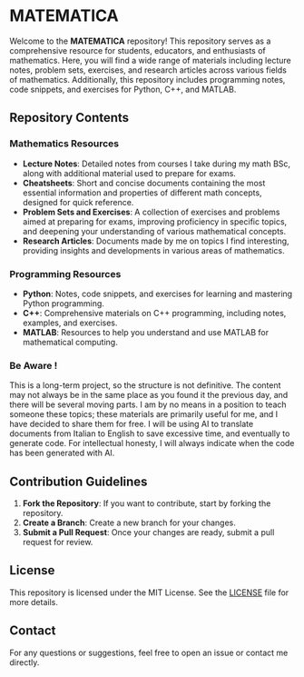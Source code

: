 # MATEMATICA

Welcome to the **MATEMATICA** repository! This repository serves as a comprehensive resource for students, educators, and enthusiasts of mathematics. Here, you will find a wide range of materials including lecture notes, problem sets, exercises, and research articles across various fields of mathematics. Additionally, this repository includes programming notes, code snippets, and exercises for Python, C++, and MATLAB.

## Repository Contents

### Mathematics Resources
- **Lecture Notes**: Detailed notes from courses I take during my math BSc, along with additional material used to prepare for exams.
- **Cheatsheets**: Short and concise documents containing the most essential information and properties of different math concepts, designed for quick reference.
- **Problem Sets and Exercises**: A collection of exercises and problems aimed at preparing for exams, improving proficiency in specific topics, and deepening your understanding of various mathematical concepts.
- **Research Articles**: Documents made by me on topics I find interesting, providing insights and developments in various areas of mathematics.

### Programming Resources
- **Python**: Notes, code snippets, and exercises for learning and mastering Python programming.
- **C++**: Comprehensive materials on C++ programming, including notes, examples, and exercises.
- **MATLAB**: Resources to help you understand and use MATLAB for mathematical computing.

### Be Aware !

This is a long-term project, so the structure is not definitive. The content may not always be in the same place as you found it the previous day, and there will be several moving parts. I am by no means in a position to teach someone these topics; these materials are primarily useful for me, and I have decided to share them for free. I will be using AI to translate documents from Italian to English to save excessive time, and eventually to generate code. For intellectual honesty, I will always indicate when the code has been generated with AI.


## Contribution Guidelines

1. **Fork the Repository**: If you want to contribute, start by forking the repository.
2. **Create a Branch**: Create a new branch for your changes.
3. **Submit a Pull Request**: Once your changes are ready, submit a pull request for review.

## License

This repository is licensed under the MIT License. See the [LICENSE](LICENSE) file for more details.

## Contact

For any questions or suggestions, feel free to open an issue or contact me directly.

